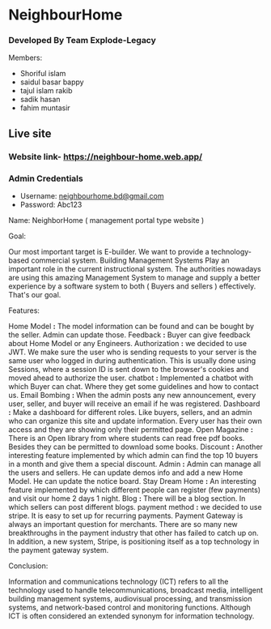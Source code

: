 # NeighbourHome

### Developed By Team Explode-Legacy

Members:

- Shoriful islam
- saidul basar bappy
- tajul islam rakib
- sadik hasan
- fahim muntasir



## Live site


### Website link- https://neighbour-home.web.app/


### Admin Credentials

- Username: neighbourhome.bd@gmail.com
- Password: Abc123


Name: NeighborHome ( management portal type website )

Goal: 

Our most important target is E-builder. We want to provide a technology-based commercial system.  Building Management Systems Play an important role in the current instructional system. The authorities nowadays are using this amazing Management System to manage and supply a better experience by a software system to both ( Buyers and sellers ) effectively.  That's our goal.


Features: 

Home Model __:__  The model information can be found and can be bought by the seller. Admin can update those.
Feedback __:__ Buyer can give feedback about Home Model or any Engineers.
Authorization __:__  we decided to use JWT. We make sure the user who is sending requests to your server is the same user who logged in during authentication. This is usually done using Sessions, where a session ID is sent down to the browser's cookies and moved ahead to authorize the user.
chatbot __:__ Implemented a chatbot with which Buyer can chat. Where they get some guidelines and how to contact us.
Email Bombing  __:__ When the admin posts any new announcement, every user, seller, and buyer will receive an email if he was registered.
Dashboard  __:__ Make a dashboard for different roles. Like buyers, sellers, and an admin who can organize this site and update information. Every user has their own access and they are showing only their permitted page.
Open Magazine  __:__ There is an Open library from where students can read free pdf books. Besides they can be permitted to download some books.
Discount __:__ Another interesting feature implemented by which admin can find the top 10 buyers in a month and give them a special discount.
Admin __:__ Admin can manage all the users and sellers. He can update demos info and add a new Home Model. He can update the notice board.
Stay Dream Home  __:__ An interesting feature implemented by which different people can register (few payments) and visit our home 2 days 1 night.
Blog  __:__ There will be a blog section. In which sellers can post different blogs. 
payment method __:__ we decided to use stripe. It is easy to set up for recurring payments. Payment Gateway is always an important question for merchants. There are so many new breakthroughs in the payment industry that other has failed to catch up on. In addition, a new system, Stripe, is positioning itself as a top technology in the payment gateway system.

Conclusion: 

Information and communications technology (ICT) refers to all the technology used to handle telecommunications, broadcast media, intelligent building management systems, audiovisual processing, and transmission systems, and network-based control and monitoring functions. Although ICT is often considered an extended synonym for information technology. 

